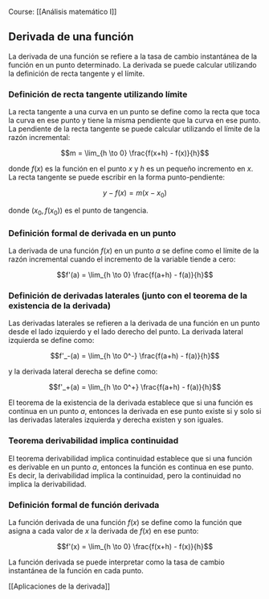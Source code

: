 Course: [[Análisis matemático I]]

## Derivada de una función

La derivada de una función se refiere a la tasa de cambio instantánea de la función en un punto determinado. La derivada se puede calcular utilizando la definición de recta tangente y el límite. 

### Definición de recta tangente utilizando límite
La recta tangente a una curva en un punto se define como la recta que toca la curva en ese punto y tiene la misma pendiente que la curva en ese punto. La pendiente de la recta tangente se puede calcular utilizando el límite de la razón incremental:

$$m = \lim_{h \to 0} \frac{f(x+h) - f(x)}{h}$$

donde $f(x)$ es la función en el punto $x$ y $h$ es un pequeño incremento en $x$. La recta tangente se puede escribir en la forma punto-pendiente:

$$y - f(x) = m(x - x_0)$$

donde $(x_0, f(x_0))$ es el punto de tangencia.

### Definición formal de derivada en un punto
La derivada de una función $f(x)$ en un punto $a$ se define como el límite de la razón incremental cuando el incremento de la variable tiende a cero:

$$f'(a) = \lim_{h \to 0} \frac{f(a+h) - f(a)}{h}$$

### Definición de derivadas laterales (junto con el teorema de la existencia de la derivada)
Las derivadas laterales se refieren a la derivada de una función en un punto desde el lado izquierdo y el lado derecho del punto. La derivada lateral izquierda se define como:

$$f'_-(a) = \lim_{h \to 0^-} \frac{f(a+h) - f(a)}{h}$$

y la derivada lateral derecha se define como:

$$f'_+(a) = \lim_{h \to 0^+} \frac{f(a+h) - f(a)}{h}$$

El teorema de la existencia de la derivada establece que si una función es continua en un punto $a$, entonces la derivada en ese punto existe si y solo si las derivadas laterales izquierda y derecha existen y son iguales.

### Teorema derivabilidad implica continuidad
El teorema derivabilidad implica continuidad establece que si una función es derivable en un punto $a$, entonces la función es continua en ese punto. Es decir, la derivabilidad implica la continuidad, pero la continuidad no implica la derivabilidad.

### Definición formal de función derivada
La función derivada de una función $f(x)$ se define como la función que asigna a cada valor de $x$ la derivada de $f(x)$ en ese punto:

$$f'(x) = \lim_{h \to 0} \frac{f(x+h) - f(x)}{h}$$

La función derivada se puede interpretar como la tasa de cambio instantánea de la función en cada punto.

[[Aplicaciones de la derivada]]
